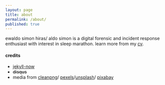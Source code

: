 ```yaml
---
layout: page
title: about
permalink: /about/
published: true
---
```

ewaldo simon hiras/ aldo simon is a digital forensic and incident response enthusiast with interest in sleep marathon. learn more from my [cv](https://aldosimon.com/cv).

#### credits
* [jekyll-now](https://github.com/barryclark/jekyll-now "jekyll-now")
* <s>disqus</s>
* media from [cleanpng](https://www.cleanpng.com/)/ [pexels](https://www.pexels.com/)/[unsplash](https://unsplash.com)/ [pixabay](https://pixabay.com)
